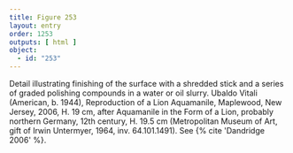 ```yaml
---
title: Figure 253
layout: entry
order: 1253
outputs: [ html ]
object:
  - id: "253"
---
```


Detail illustrating finishing of the surface with a shredded stick and a series of graded polishing compounds in a water or oil slurry. Ubaldo Vitali (American, b. 1944), Reproduction of a Lion Aquamanile, Maplewood, New Jersey, 2006, H. 19 cm, after Aquamanile in the Form of a Lion, probably northern Germany, 12th century, H. 19.5 cm (Metropolitan Museum of Art, gift of Irwin Untermyer, 1964, inv. 64.101.1491). See {% cite 'Dandridge 2006' %}.
